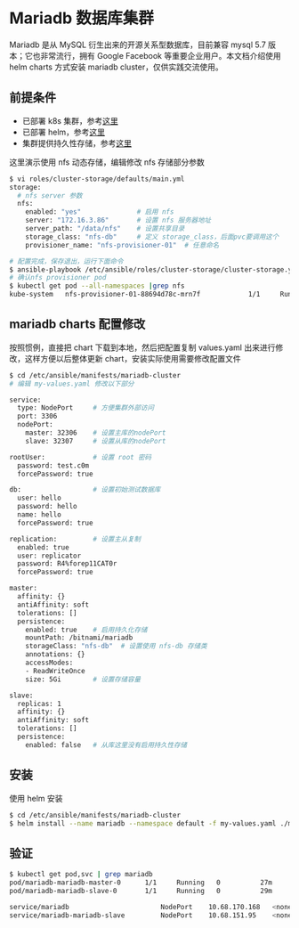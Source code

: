 # Mariadb 数据库集群

Mariadb 是从 MySQL 衍生出来的开源关系型数据库，目前兼容 mysql 5.7 版本；它也非常流行，拥有 Google Facebook 等重要企业用户。本文档介绍使用 helm charts 方式安装 mariadb cluster，仅供实践交流使用。

## 前提条件

- 已部署 k8s 集群，参考[这里](../setup/quickStart.md)
- 已部署 helm，参考[这里](../guide/helm.md)
- 集群提供持久性存储，参考[这里](../setup/08-cluster-storage.md)

这里演示使用 nfs 动态存储，编辑修改 nfs 存储部分参数

``` bash
$ vi roles/cluster-storage/defaults/main.yml
storage:
  # nfs server 参数
  nfs:
    enabled: "yes"              # 启用 nfs
    server: "172.16.3.86"       # 设置 nfs 服务器地址
    server_path: "/data/nfs"    # 设置共享目录
    storage_class: "nfs-db"     # 定义 storage_class，后面pvc要调用这个 
    provisioner_name: "nfs-provisioner-01"  # 任意命名

# 配置完成，保存退出，运行下面命令
$ ansible-playbook /etc/ansible/roles/cluster-storage/cluster-storage.yml
# 确认nfs provisioner pod
$ kubectl get pod --all-namespaces |grep nfs
kube-system   nfs-provisioner-01-88694d78c-mrn7f            1/1     Running   0          6m
```

## mariadb charts 配置修改

按照惯例，直接把 chart 下载到本地，然后把配置复制 values.yaml 出来进行修改，这样方便以后整体更新 chart，安装实际使用需要修改配置文件

``` bash
$ cd /etc/ansible/manifests/mariadb-cluster
# 编辑 my-values.yaml 修改以下部分

service:
  type: NodePort     # 方便集群外部访问
  port: 3306
  nodePort:
    master: 32306    # 设置主库的nodePort
    slave: 32307     # 设置从库的nodePort

rootUser:            # 设置 root 密码
  password: test.c0m
  forcePassword: true

db:                  # 设置初始测试数据库
  user: hello
  password: hello
  name: hello
  forcePassword: true

replication:         # 设置主从复制
  enabled: true
  user: replicator
  password: R4%forep11CAT0r
  forcePassword: true

master:
  affinity: {}
  antiAffinity: soft
  tolerations: []
  persistence:
    enabled: true    # 启用持久化存储
    mountPath: /bitnami/mariadb
    storageClass: "nfs-db"  # 设置使用 nfs-db 存储类
    annotations: {}
    accessModes:
    - ReadWriteOnce
    size: 5Gi        # 设置存储容量 

slave:
  replicas: 1
  affinity: {}
  antiAffinity: soft
  tolerations: []
  persistence:
    enabled: false   # 从库这里没有启用持久性存储
```

## 安装

使用 helm 安装

``` bash
$ cd /etc/ansible/manifests/mariadb-cluster
$ helm install --name mariadb --namespace default -f my-values.yaml ./mariadb
```

## 验证

``` bash
$ kubectl get pod,svc | grep mariadb
pod/mariadb-mariadb-master-0      1/1     Running   0          27m
pod/mariadb-mariadb-slave-0       1/1     Running   0          29m

service/mariadb                       NodePort    10.68.170.168   <none>        3306:32306/TCP       29m
service/mariadb-mariadb-slave         NodePort    10.68.151.95    <none>        3306:32307/TCP       29m
```

